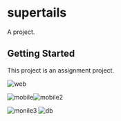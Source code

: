 # supertails

A project.

## Getting Started

This project is an assignment project.

![web](https://user-images.githubusercontent.com/56546673/200947925-9608ffa5-18e7-4a69-8066-01a2c53378fe.png)



![mobile](https://user-images.githubusercontent.com/56546673/200947682-ab7e5417-e937-4355-a307-bf6400108f67.png)![mobile2](https://user-images.githubusercontent.com/56546673/200947715-026daace-fe18-4dee-8932-1f96bf558751.png)

![monile3](https://user-images.githubusercontent.com/56546673/200947688-9058610f-9fa5-4c86-895d-2113944865d6.png)
![db](https://user-images.githubusercontent.com/56546673/200947726-79f326d0-e664-4868-9336-6f1b13797578.png)
